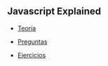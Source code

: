 ## Javascript Explained

* [Teoría](https://github.com/VictorHugoAguilar/javascript-interview-questions-explained/tree/main/theory)

* [Preguntas](https://github.com/VictorHugoAguilar/javascript-interview-questions-explained/blob/main/question.md)

* [Ejercicios](https://github.com/VictorHugoAguilar/javascript-interview-questions-explained/blob/main/exercises.md)
